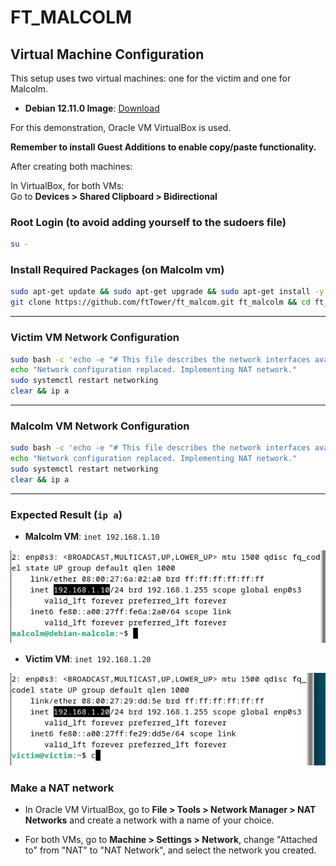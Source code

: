 # FT_MALCOLM

## Virtual Machine Configuration

This setup uses two virtual machines: one for the victim and one for Malcolm.

- **Debian 12.11.0 Image**: [Download](https://cdimage.debian.org/debian-cd/current/amd64/iso-cd/debian-12.11.0-amd64-netinst.iso)

For this demonstration, Oracle VM VirtualBox is used.

**Remember to install Guest Additions to enable copy/paste functionality.**

After creating both machines:

In VirtualBox, for both VMs:  
Go to **Devices > Shared Clipboard > Bidirectional**

### Root Login (to avoid adding yourself to the sudoers file)

```bash
su -
```

### Install Required Packages (on Malcolm vm)

```bash
sudo apt-get update && sudo apt-get upgrade && sudo apt-get install -y vim git net-tools iproute2 arping iputils-ping tcpdump
git clone https://github.com/ftTower/ft_malcom.git ft_malcolm && cd ft_malcolm && clear && echo done 
```

---

### Victim VM Network Configuration

```bash
sudo bash -c 'echo -e "# This file describes the network interfaces available on your system\n# and how to activate them. For more information see interfaces(5).\n\nsource /etc/network/interfaces.d/*\n\n# The loopback network interface\nauto lo\niface lo inet loopback\n\n# The primary network interface\nauto enp0s3\niface enp0s3 inet static\n    address 192.168.1.20\n    netmask 255.255.255.0" > /etc/network/interfaces'
echo "Network configuration replaced. Implementing NAT network."
sudo systemctl restart networking
clear && ip a
```

---

### Malcolm VM Network Configuration

```bash
sudo bash -c 'echo -e "# This file describes the network interfaces available on your system\n# and how to activate them. For more information see interfaces(5).\n\nsource /etc/network/interfaces.d/*\n\n# The loopback network interface\nauto lo\niface lo inet loopback\n\n# The primary network interface\nauto enp0s3\niface enp0s3 inet static\n    address 192.168.1.10\n    netmask 255.255.255.0" > /etc/network/interfaces'
echo "Network configuration replaced. Implementing NAT network."
sudo systemctl restart networking
clear && ip a
```

---

### Expected Result (`ip a`)

- **Malcolm VM**: `inet 192.168.1.10`

![Screenshot of Malcolm VM network configuration](https://github.com/ftTower/ftTower/blob/main/assets/Malcolm/ip_a_output_malcolm.png)

- **Victim VM**: `inet 192.168.1.20`

![Screenshot of Malcolm VM network configuration](https://github.com/ftTower/ftTower/blob/main/assets/Malcolm/ip_a_output_victim.png)

### Make a NAT network

- In Oracle VM VirtualBox, go to **File > Tools > Network Manager > NAT Networks** and create a network with a name of your choice.

- For both VMs, go to **Machine > Settings > Network**, change "Attached to" from "NAT" to "NAT Network", and select the network you created.

